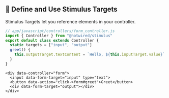 ## 🎯 Define and Use Stimulus Targets

Stimulus Targets let you reference elements in your controller.

```javascript
// app/javascript/controllers/form_controller.js
import { Controller } from "@hotwired/stimulus"
export default class extends Controller {
  static targets = ["input", "output"]
  greet() {
    this.outputTarget.textContent = `Hello, ${this.inputTarget.value}`
  }
}
```  
```erb
<div data-controller="form">
  <input data-form-target="input" type="text">
  <button data-action="click->form#greet">Greet</button>
  <div data-form-target="output"></div>
</div>
```
